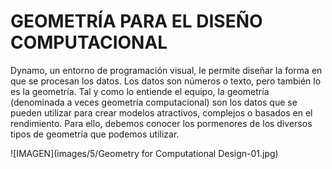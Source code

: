 

# GEOMETRÍA PARA EL DISEÑO COMPUTACIONAL

Dynamo, un entorno de programación visual, le permite diseñar la forma en que se procesan los datos. Los datos son números o texto, pero también lo es la geometría. Tal y como lo entiende el equipo, la geometría (denominada a veces geometría computacional) son los datos que se pueden utilizar para crear modelos atractivos, complejos o basados en el rendimiento. Para ello, debemos conocer los pormenores de los diversos tipos de geometría que podemos utilizar.

![IMAGEN](images/5/Geometry for Computational Design-01.jpg)


